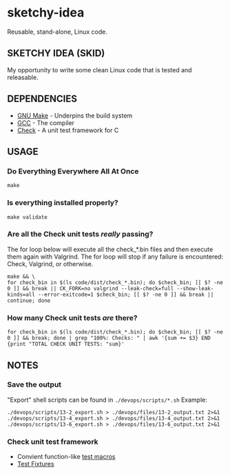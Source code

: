 # sketchy-idea
Reusable, stand-alone, Linux code.

## SKETCHY IDEA (SKID)

My opportunity to write some clean Linux code that is tested and releasable.

## DEPENDENCIES

* [GNU Make](https://www.gnu.org/software/make/) - Underpins the build system
* [GCC](https://gcc.gnu.org/) - The compiler
* [Check](https://github.com/libcheck/check) - A unit test framework for C

## USAGE

### Do Everything Everywhere All At Once

`make`

### Is everything installed properly?

`make validate`

### Are all the Check unit tests *really* passing?

The for loop below will execute all the check_*.bin files and then execute them again with Valgrind.
The for loop will stop if any failure is encountered: Check, Valgrind, or otherwise.

```
make && \
for check_bin in $(ls code/dist/check_*.bin); do $check_bin; [[ $? -ne 0 ]] && break || CK_FORK=no valgrind --leak-check=full --show-leak-kinds=all --error-exitcode=1 $check_bin; [[ $? -ne 0 ]] && break || continue; done
```

### How many Check unit tests *are* there?

```
for check_bin in $(ls code/dist/check_*.bin); do $check_bin; [[ $? -ne 0 ]] && break; done | grep "100%: Checks: " | awk '{sum += $3} END {print "TOTAL CHECK UNIT TESTS: "sum}'
```

## NOTES

### Save the output

"Export" shell scripts can be found in `./devops/scripts/*.sh`
Example:

```
./devops/scripts/13-2_export.sh > ./devops/files/13-2_output.txt 2>&1
./devops/scripts/13-4_export.sh > ./devops/files/13-4_output.txt 2>&1
./devops/scripts/13-6_export.sh > ./devops/files/13-6_output.txt 2>&1
```

### Check unit test framework

* Convient function-like [test macros](https://libcheck.github.io/check/doc/check_html/check_4.html#Convenience-Test-Functions)
* [Test Fixtures](https://libcheck.github.io/check/doc/check_html/check_4.html#Test-Fixtures)
